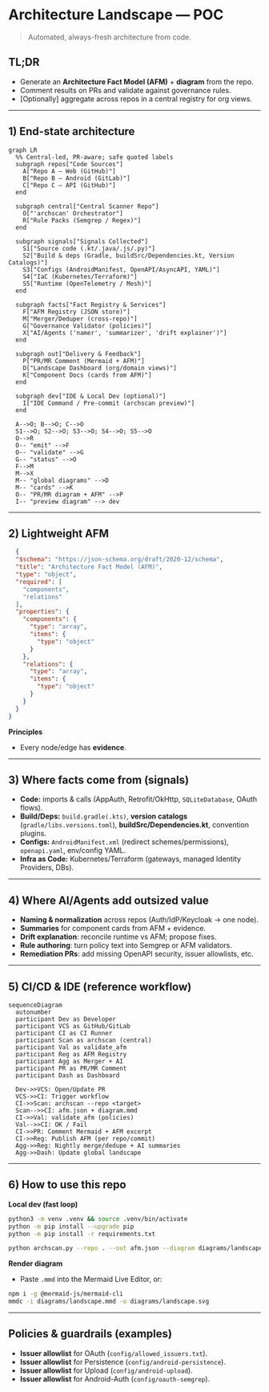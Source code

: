 # Architecture Landscape — POC

> Automated, always-fresh architecture from code.

## TL;DR
- Generate an **Architecture Fact Model (AFM)** + **diagram** from the repo.
- Comment results on PRs and validate against governance rules.
- [Optionally] aggregate across repos in a central registry for org views.

---

## 1) End-state architecture

```mermaid
graph LR
  %% Central-led, PR-aware; safe quoted labels
  subgraph repos["Code Sources"]
    A["Repo A — Web (GitHub)"]
    B["Repo B — Android (GitLab)"]
    C["Repo C — API (GitHub)"]
  end

  subgraph central["Central Scanner Repo"]
    O["'archscan' Orchestrator"]
    R["Rule Packs (Semgrep / Regex)"]
  end

  subgraph signals["Signals Collected"]
    S1["Source code (.kt/.java/.js/.py)"]
    S2["Build & deps (Gradle, buildSrc/Dependencies.kt, Version Catalogs)"]
    S3["Configs (AndroidManifest, OpenAPI/AsyncAPI, YAML)"]
    S4["IaC (Kubernetes/Terraform)"]
    S5["Runtime (OpenTelemetry / Mesh)"]
  end

  subgraph facts["Fact Registry & Services"]
    F["AFM Registry (JSON store)"]
    M["Merger/Deduper (cross-repo)"]
    G["Governance Validator (policies)"]
    X["AI/Agents ('namer', 'summarizer', 'drift explainer')"]
  end

  subgraph out["Delivery & Feedback"]
    P["PR/MR Comment (Mermaid + AFM)"]
    D["Landscape Dashboard (org/domain views)"]
    K["Component Docs (cards from AFM)"]
  end

  subgraph dev["IDE & Local Dev (optional)"]
    I["IDE Command / Pre-commit (archscan preview)"]
  end

  A-->O; B-->O; C-->O
  S1-->O; S2-->O; S3-->O; S4-->O; S5-->O
  O-->R
  O-- "emit" -->F
  O-- "validate" -->G
  G-- "status" -->O
  F-->M
  M-->X
  M-- "global diagrams" -->D
  M-- "cards" -->K
  O-- "PR/MR diagram + AFM" -->P
  I-- "preview diagram" --> dev
  ```

---

  ## 2) Lightweight AFM

```json
  {
  "$schema": "https://json-schema.org/draft/2020-12/schema",
  "title": "Architecture Fact Model (AFM)",
  "type": "object",
  "required": [
    "components",
    "relations"
  ],
  "properties": {
    "components": {
      "type": "array",
      "items": {
        "type": "object"
      }
    },
    "relations": {
      "type": "array",
      "items": {
        "type": "object"
      }
    }
  }
}
```

**Principles**
- Every node/edge has **evidence**.

---

## 3) Where facts come from (signals)

- **Code:** imports & calls (AppAuth, Retrofit/OkHttp, `SQLiteDatabase`, OAuth flows).
- **Build/Deps:** `build.gradle(.kts)`, **version catalogs** (`gradle/libs.versions.toml`), **buildSrc/Dependencies.kt**, convention plugins.
- **Configs:** `AndroidManifest.xml` (redirect schemes/permissions), `openapi.yaml`, env/config YAML.
- **Infra as Code:** Kubernetes/Terraform (gateways, managed Identity Providers, DBs).

---

## 4) Where AI/Agents add outsized value

- **Naming & normalization** across repos (Auth/IdP/Keycloak → one node).
- **Summaries** for component cards from AFM + evidence.
- **Drift explanation**: reconcile runtime vs AFM; propose fixes.
- **Rule authoring**: turn policy text into Semgrep or AFM validators.
- **Remediation PRs**: add missing OpenAPI security, issuer allowlists, etc.

---

## 5) CI/CD & IDE (reference workflow)

```mermaid
sequenceDiagram
  autonumber
  participant Dev as Developer
  participant VCS as GitHub/GitLab
  participant CI as CI Runner
  participant Scan as archscan (central)
  participant Val as validate_afm
  participant Reg as AFM Registry
  participant Agg as Merger + AI
  participant PR as PR/MR Comment
  participant Dash as Dashboard

  Dev->>VCS: Open/Update PR
  VCS->>CI: Trigger workflow
  CI->>Scan: archscan --repo <target>
  Scan-->>CI: afm.json + diagram.mmd
  CI->>Val: validate_afm (policies)
  Val-->>CI: OK / Fail
  CI->>PR: Comment Mermaid + AFM excerpt
  CI->>Reg: Publish AFM (per repo/commit)
  Agg->>Reg: Nightly merge/dedupe + AI summaries
  Agg->>Dash: Update global landscape
```

---

## 6) How to use this repo

**Local dev (fast loop)**
```bash
python3 -m venv .venv && source .venv/bin/activate
python -m pip install --upgrade pip
python -m pip install -r requirements.txt

python archscan.py --repo . --out afm.json --diagram diagrams/landscape.mmd
```

**Render diagram**
- Paste `.mmd` into the Mermaid Live Editor, or:
```bash
npm i -g @mermaid-js/mermaid-cli
mmdc -i diagrams/landscape.mmd -o diagrams/landscape.svg
```

---

## Policies & guardrails (examples)
- **Issuer allowlist** for OAuth (`config/allowed_issuers.txt`).
- **Issuer allowlist** for Persistence (`config/android-persistence`).
- **Issuer allowlist** for Upload (`config/android-upload`).
- **Issuer allowlist** for Android-Auth (`config/oauth-semgrep`).